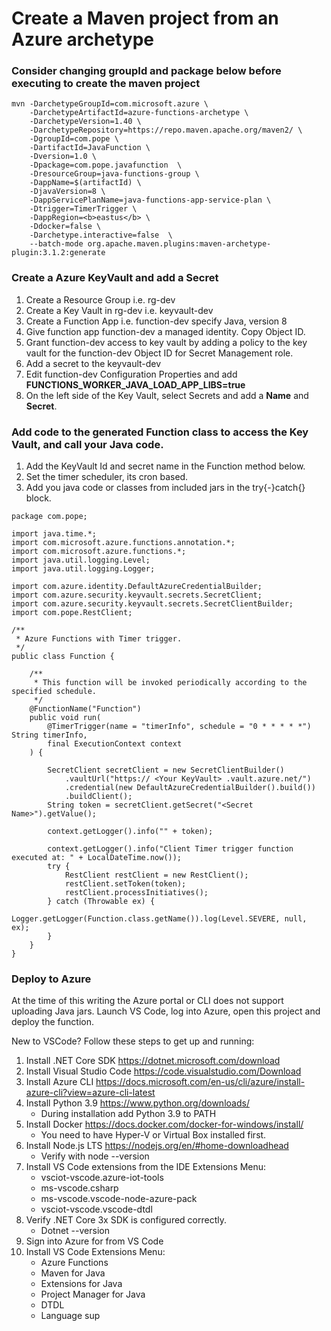 # Create a Maven project from an Azure archetype

### Consider changing groupId and package below  before executing to create the maven project

```
mvn -DarchetypeGroupId=com.microsoft.azure \
    -DarchetypeArtifactId=azure-functions-archetype \
    -DarchetypeVersion=1.40 \
    -DarchetypeRepository=https://repo.maven.apache.org/maven2/ \
    -DgroupId=com.pope \
    -DartifactId=JavaFunction \
    -Dversion=1.0 \
    -Dpackage=com.pope.javafunction  \
    -DresourceGroup=java-functions-group \
    -DappName=$(artifactId) \
    -DjavaVersion=8 \
    -DappServicePlanName=java-functions-app-service-plan \
    -Dtrigger=TimerTrigger \
    -DappRegion=<b>eastus</b> \
    -Ddocker=false \
    -Darchetype.interactive=false  \
    --batch-mode org.apache.maven.plugins:maven-archetype-plugin:3.1.2:generate

```

### Create a Azure KeyVault and add a Secret

1. Create a Resource Group i.e. rg-dev
2. Create a Key Vault in rg-dev i.e. keyvault-dev
3. Create a Function App i.e. function-dev specify Java, version 8
4. Give function app function-dev a managed identity. Copy Object ID.
5. Grant function-dev access to key vault by adding a policy to the key vault for the function-dev Object ID for Secret Management role.
6. Add a secret to the keyvault-dev
7. Edit function-dev Configuration Properties and add <b>FUNCTIONS_WORKER_JAVA_LOAD_APP_LIBS=true</b>
8. On the left side of the Key Vault, select Secrets and add a <b>Name</b> and <b>Secret</b>.

### Add code to the generated Function class to access the Key Vault, and call your Java code.

1. Add the KeyVault Id and secret name in the Function method below.
2. Set the timer scheduler, its cron based.
3. Add you java code or classes from included jars in the try{-}catch{} block.

```
package com.pope;

import java.time.*;
import com.microsoft.azure.functions.annotation.*;
import com.microsoft.azure.functions.*;
import java.util.logging.Level;
import java.util.logging.Logger;

import com.azure.identity.DefaultAzureCredentialBuilder;
import com.azure.security.keyvault.secrets.SecretClient;
import com.azure.security.keyvault.secrets.SecretClientBuilder;
import com.pope.RestClient;

/**
 * Azure Functions with Timer trigger.
 */
public class Function {

	/**
	 * This function will be invoked periodically according to the specified schedule.
	 */
	@FunctionName("Function")
	public void run(
		@TimerTrigger(name = "timerInfo", schedule = "0 * * * * *") String timerInfo,
		final ExecutionContext context
	) {

		SecretClient secretClient = new SecretClientBuilder()
			.vaultUrl("https:// <Your KeyVault> .vault.azure.net/")
			.credential(new DefaultAzureCredentialBuilder().build())
			.buildClient();
		String token = secretClient.getSecret("<Secret Name>").getValue();

		context.getLogger().info("" + token);

		context.getLogger().info("Client Timer trigger function executed at: " + LocalDateTime.now());
		try {
			RestClient restClient = new RestClient();
			restClient.setToken(token);
			restClient.processInitiatives();
		} catch (Throwable ex) {
			Logger.getLogger(Function.class.getName()).log(Level.SEVERE, null, ex);
		}
	}
}
```

### Deploy to Azure

At the time of this writing the Azure portal or CLI does not support uploading Java jars. Launch VS Code, log into Azure, open this project and deploy the function.

New to VSCode? Follow these steps to get up and running:

1. Install .NET Core SDK https://dotnet.microsoft.com/download
2. Install Visual Studio Code https://code.visualstudio.com/Download
3. Install Azure CLI https://docs.microsoft.com/en-us/cli/azure/install-azure-cli?view=azure-cli-latest
4. Install Python 3.9 https://www.python.org/downloads/
    * During installation add Python 3.9 to PATH
5. Install Docker https://docs.docker.com/docker-for-windows/install/
   * You need to have Hyper-V or Virtual Box installed first.
6. Install Node.js LTS https://nodejs.org/en/#home-downloadhead
   * Verify with node --version
7. Install VS Code extensions from the IDE Extensions Menu:
    * vsciot-vscode.azure-iot-tools
    * ms-vscode.csharp
    * ms-vscode.vscode-node-azure-pack
    * vsciot-vscode.vscode-dtdl
8. Verify .NET Core 3x SDK is configured correctly.
    * Dotnet --version
9. Sign into Azure for from VS Code
10. Install VS Code Extensions Menu:
    * Azure Functions
    * Maven for Java
    * Extensions for Java
    * Project Manager for Java
    * DTDL
    * Language sup